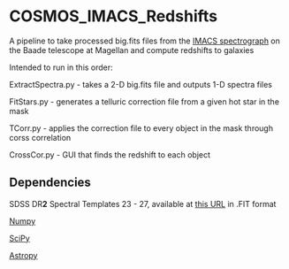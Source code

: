 # COSMOS_IMACS_Redshifts
A pipeline to take processed big.fits files from the [IMACS spectrograph](http://www.lco.cl/telescopes-information/magellan/instruments/imacs) on the Baade telescope at Magellan and compute redshifts to galaxies


Intended to run in this order:

ExtractSpectra.py - takes a 2-D big.fits file and outputs 1-D spectra files

FitStars.py - generates a telluric correction file from a given hot star in the mask

TCorr.py - applies the correction file to every object in the mask through corss correlation

CrossCor.py - GUI that finds the redshift to each object


## Dependencies

SDSS DR**2** Spectral Templates 23 - 27, available at [this URL](http://classic.sdss.org/dr2/algorithms/spectemplates/) in .FIT format

[Numpy](http://www.numpy.org/)

[SciPy](https://www.scipy.org/)

[Astropy](http://www.astropy.org/)
